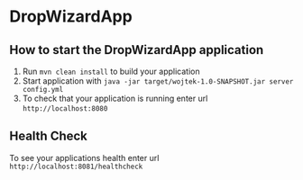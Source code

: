 # DropWizardApp

How to start the DropWizardApp application
---

1. Run `mvn clean install` to build your application
1. Start application with `java -jar target/wojtek-1.0-SNAPSHOT.jar server config.yml`
1. To check that your application is running enter url `http://localhost:8080`

Health Check
---

To see your applications health enter url `http://localhost:8081/healthcheck`
